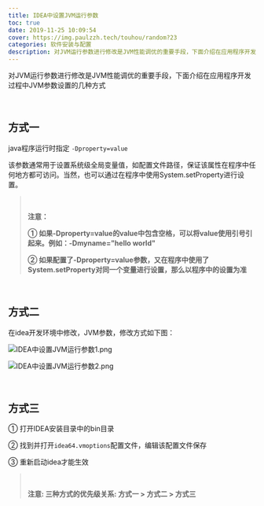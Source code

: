 ```yaml
---
title: IDEA中设置JVM运行参数
toc: true
date: 2019-11-25 10:09:54
cover: https://img.paulzzh.tech/touhou/random?23
categories: 软件安装与配置
description: 对JVM运行参数进行修改是JVM性能调优的重要手段，下面介绍在应用程序开发过程中JVM参数设置的几种方式
---
```


对JVM运行参数进行修改是JVM性能调优的重要手段，下面介绍在应用程序开发过程中JVM参数设置的几种方式

<br/>

<!--more-->

## 方式一

java程序运行时指定 `-Dproperty=value`

该参数通常用于设置系统级全局变量值，如配置文件路径，保证该属性在程序中任何地方都可访问。当然，也可以通过在程序中使用System.setProperty进行设置。

>   <br/>
>
>   **注意：**
>
>   **① 如果-Dproperty=value的value中包含空格，可以将value使用引号引起来。例如：-Dmyname="hello world"**
>
>   **② 如果配置了-Dproperty=value参数，又在程序中使用了System.setProperty对同一个变量进行设置，那么以程序中的设置为准**

<br/>

## 方式二

在idea开发环境中修改，JVM参数，修改方式如下图：

![IDEA中设置JVM运行参数1.png](https://raw.fastgit.org/JasonkayZK/blog_static/master/images/IDEA中设置JVM运行参数1.png)

![IDEA中设置JVM运行参数2.png](https://raw.fastgit.org/JasonkayZK/blog_static/master/images/IDEA中设置JVM运行参数2.png)

<br/>

## 方式三

① 打开IDEA安装目录中的bin目录

② 找到并打开`idea64.vmoptions`配置文件，编辑该配置文件保存

③ 重新启动idea才能生效

><br/>
>
>**注意: 三种方式的优先级关系: 方式一 > 方式二 > 方式三**

<br/>

